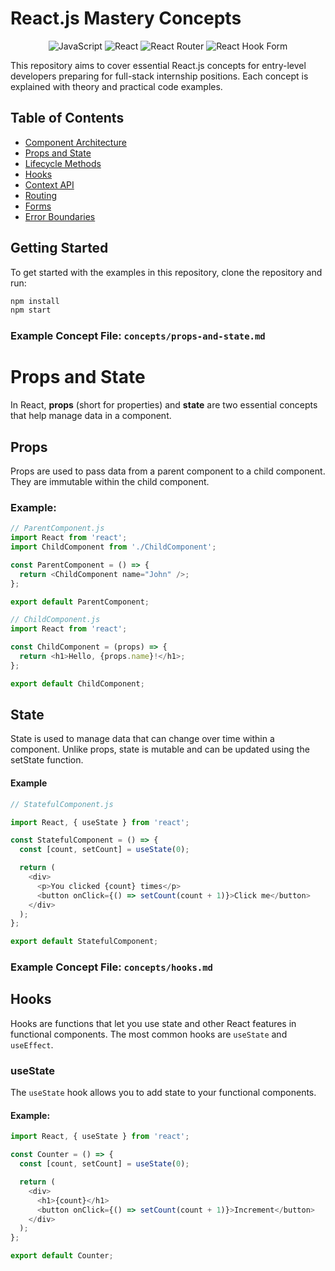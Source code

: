 # React.js Mastery Concepts
<div align="center">

![JavaScript](https://img.shields.io/badge/javascript-%23323330.svg?style=for-the-badge&logo=javascript&logoColor=%23F7DF1E)
![React](https://img.shields.io/badge/react-%2320232a.svg?style=for-the-badge&logo=react&logoColor=%2361DAFB)
![React Router](https://img.shields.io/badge/React_Router-CA4245?style=for-the-badge&logo=react-router&logoColor=white)
![React Hook Form](https://img.shields.io/badge/React%20Hook%20Form-%23EC5990.svg?style=for-the-badge&logo=reacthookform&logoColor=white)
</div>
This repository aims to cover essential React.js concepts for entry-level developers preparing for full-stack internship positions. Each concept is explained with theory and practical code examples.

## Table of Contents

- [Component Architecture](./concepts/component-architecture.md)
- [Props and State](./concepts/props-and-state.md)
- [Lifecycle Methods](./concepts/lifecycle-methods.md)
- [Hooks](./concepts/hooks.md)
- [Context API](./concepts/context-api.md)
- [Routing](./concepts/routing.md)
- [Forms](./concepts/forms.md)
- [Error Boundaries](./concepts/error-boundaries.md)

## Getting Started

To get started with the examples in this repository, clone the repository and run:

```bash
npm install
npm start
```

### Example Concept File: `concepts/props-and-state.md`

# Props and State

In React, **props** (short for properties) and **state** are two essential concepts that help manage data in a component.

## Props

Props are used to pass data from a parent component to a child component. They are immutable within the child component.

### Example:

```javascript
// ParentComponent.js
import React from 'react';
import ChildComponent from './ChildComponent';

const ParentComponent = () => {
  return <ChildComponent name="John" />;
};

export default ParentComponent;
```

```javascript
// ChildComponent.js
import React from 'react';

const ChildComponent = (props) => {
  return <h1>Hello, {props.name}!</h1>;
};

export default ChildComponent;
```

## State

State is used to manage data that can change over time within a component. Unlike props, state is mutable and can be updated using the setState function.

#### Example

```javascript
// StatefulComponent.js

import React, { useState } from 'react';

const StatefulComponent = () => {
  const [count, setCount] = useState(0);

  return (
    <div>
      <p>You clicked {count} times</p>
      <button onClick={() => setCount(count + 1)}>Click me</button>
    </div>
  );
};

export default StatefulComponent;
```


### Example Concept File: `concepts/hooks.md`


## Hooks

Hooks are functions that let you use state and other React features in functional components. The most common hooks are `useState` and `useEffect`.

### useState

The `useState` hook allows you to add state to your functional components.

#### Example:

```javascript
import React, { useState } from 'react';

const Counter = () => {
  const [count, setCount] = useState(0);

  return (
    <div>
      <h1>{count}</h1>
      <button onClick={() => setCount(count + 1)}>Increment</button>
    </div>
  );
};

export default Counter;
```


